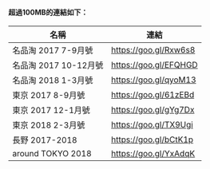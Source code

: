 #### 超過100MB的連結如下：

名稱                  | 連結
---------------------|------------------------
名品淘 2017 7-9月號    | https://goo.gl/Rxw6s8
名品淘 2017 10-12月號  | https://goo.gl/EFQHGD
名品淘 2018 1-3月號    | https://goo.gl/qyoM13
東京 2017 8-9月號      | https://goo.gl/61zEBd
東京 2017 12-1月號     | https://goo.gl/gYg7Dx
東京 2018 2-3月號      | https://goo.gl/TX9Ugi
長野 2017-2018        | https://goo.gl/bCtK1p
around TOKYO 2018    | https://goo.gl/YxAdqK
